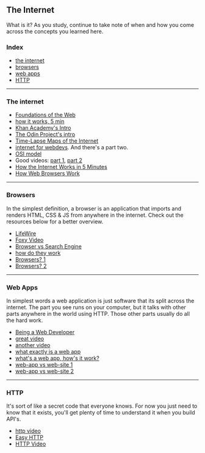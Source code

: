 ## The Internet

What is it?  As you study, continue to take note of when and how you come across the concepts you learned here.

### Index
* [the internet](#the-internet)
* [browsers](#browsers)
* [web apps](#web-apps)
* [HTTP](#http)

---

### The internet

* [Foundations of the Web](https://shawnr.gitbooks.io/foundations-of-the-web/)
* [how it works, 5 min](https://www.youtube.com/watch?v=7_LPdttKXPc)
* [Khan Academy's Intro](https://www.khanacademy.org/computing/computer-science/internet-intro)
* [The Odin Project's intro](https://www.theodinproject.com/courses/web-development-101/lessons/how-does-the-web-work)
* [Time-Lapse Maps of the Internet](https://www.vox.com/a/internet-maps)
* [internet for webdevs](https://www.youtube.com/watch?v=e4S8zfLdLgQ).  And there's a part two.
* [OSI model](http://www.webopedia.com/quick_ref/OSI_Layers.asp)
* Good videos: [part 1](https://www.youtube.com/watch?v=e4S8zfLdLgQ), [part 2](https://www.youtube.com/watch?v=FTAPjr7vgxE)
* <a href="https://www.youtube.com/watch?v=7_LPdttKXPc" target="_blank">How the Internet Works in 5 Minutes</a>
* <a href="https://www.youtube.com/watch?v=WjDrMKZWCt0" target="_blank">How Web Browsers Work</a>

-----------

### Browsers

In the simplest definition, a browser is an application that imports and renders HTML, CSS & JS from anywhere in the internet.  Check out the resources below for a better overview.

* [LifeWire](https://www.lifewire.com/what-is-a-browser-446234)
* [Foxy Video](https://www.google.com/search?q=what+is+a+web+browser&client=safari&rls=en&source=lnms&tbm=vid&sa=X&ved=0ahUKEwjT_fHmrubbAhWszIMKHYArAKUQ_AUICigB&biw=1280&bih=739)
* [Browser vs Search Engine](https://www.computer-geek.net/what-is-the-difference-be-va-47.html)
* [how do they work](https://www.youtube.com/watch?v=WjDrMKZWCt0)
* [Browsers? 1](https://www.youtube.com/watch?v=TcbhVv9ty44)
* [Browsers? 2](https://www.youtube.com/watch?v=Ir61LfjYyHk)


-----------------

### Web Apps

In simplest words a web application is just software that its split across the internet.  The part you see runs on your computer, but it talks with other parts anywhere in the world using HTTP.   Those other parts usually do all the hard work.

* [Being a Web Developer](https://www.theodinproject.com/courses/web-development-101/lessons/introduction-to-web-development)
* [great video](https://www.youtube.com/watch?v=RsQ1tFLwldY)
* [another video](https://www.youtube.com/watch?v=_E8qXBHI4cg)
* [what exactly is a web app](https://www.lifewire.com/what-is-a-web-application-3486637)
* [what's a web app, how's it work?](https://www.quora.com/What-is-a-web-app-and-how-does-it-work-Please-explain-what-it-is-how-it-works-architecture-wise-and-whatever-else-you-think-is-important-and-in-which-way-it-is-different-than-the-previous-way-of-doing-things)
* [web-app vs web-site 1](https://stackoverflow.com/questions/8694922/whats-the-difference-between-a-web-site-and-a-web-application)
* [web-app vs web-site 2](https://www.seguetech.com/website-vs-web-application-whats-the-difference/)

---

### HTTP

It's sort of like a secret code that everyone knows.  For now you just need to know that it exists, you'll get plenty of time to understand it when you build API's.

* [http video](https://www.youtube.com/watch?v=eesqK59rhGA)
* [Easy HTTP](https://www.jmarshall.com/easy/http/)
* [HTTP Video](https://www.youtube.com/watch?v=eesqK59rhGA)
